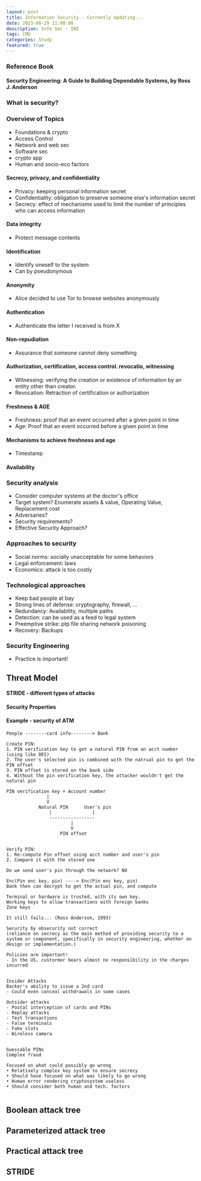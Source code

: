 ```yaml
---
layout: post
title: Information Security - Currently Updating...
date: 2023-08-29 11:00:00
description: Info Sec - INI
tags: CMU
categories: Study
featured: true
---
```


### Reference Book
#### Security Engineering: A Guide to Building Dependable Systems, by Ross J. Anderson

### What is security?

### Overview of Topics
- Foundations & crypto
- Access Control
- Network and web sec
- Software sec
- crypto app
- Human and socio-eco factors

<!-- ### Grade
- In-class participation polls - 5
- Offline participation activities - 5
- Homework assignments - 50
- Midterm - 20
- Final - 20 -->
<!-- 
### Homework
- Five grace days for the entire semester
- Earn one more grace day if you submit 24 hours earlier
- If keeping 5+ until the semester: special group activity with instructor & TA -->

#### Secrecy, privacy, and confidentiality
- Privacy: keeping personal information secret
- Confidentiality: obligation to preserve someone else's information secret
- Secrecy: effect of mechanisms used to limit the number of principles who can access information

#### Data integrity
- Protect message contents
#### Identification
- Identify oneself to the system
- Can by pseudonymous
#### Anonymity
- Alice decided to use Tor to browse websites anonymously
#### Authentication
- Authenticate the letter I received is from X
#### Non-repudiation
- Assurance that someone cannot deny something

#### Authorization, certification, access control. revocatio, witnessing
- Witnessing: verifying the creation or existence of information by an entity other than creator.
- Revocation: Retraction of certification or authorization


#### Freshness & AGE
- Freshness: proof that an event occurred after a given point in time
- Age: Proof that an event occurred before a given point in time

#### Mechanisms to achieve freshness and age
- Timestamp

#### Availability


### Security analysis
- Consider computer systems at the doctor's office
- Target system? Enumerate assets & value, Operating Value, Replacement cost
- Adversaries? 
- Security requirements? 
- Effective Security Approach? 


### Approaches to security
- Social norms: socially unacceptable for some behaviors
- Legal enforcement: laws
- Economics: attack is too costly

### Technological approaches
- Keep bad people at bay
- Strong lines of defense: cryptography, firewall, ...
- Redundancy: Availability, multiple paths
- Detection: can be used as a feed to legal system
- Preemptive strike: ptp file sharing network poisoning
- Recovery: Backups


### Security Engineering
- Practice is important!


## Threat Model
#### STRIDE - different types of attacks
#### Security Properties


#### Example - security of ATM
```
People --------card info--------> Bank

Create PIN:
1. PIN verification key to get a natural PIN from an acct number (using like DES)
2. The user's selected pin is combined with the natrual pin to get the PIN offset
3. PIN offset is stored on the bank side
4. Without the pin verification key, the attacker wouldn't get the natural pin

PIN verification key + Account number
               |
               V
            Natural PIN      User's pin
                |               |
                -----------------
                        |
                        V
                    PIN offset


Verify PIN:
1. Re-compute Pin offset using acct number and user's pin
2. Compare it with the stored one

Do we send user's pin through the network? NO

Enc(Pin enc key, pin) ----> Enc(Pin enc key, pin)
Bank then can decrypt to get the actual pin, and compute

Terminal or hardware is trusted, with its own key.
Working keys to allow transactions with foreign banks
Zone keys

It still fails... (Ross Anderson, 1993)

Security by obsecurity not correct
(reliance on secrecy as the main method of providing security to a system or component, specifically in security engineering, whether on design or implementation.)

Policies are important!
- In the US, custormer bears almost no responsibility in the charges incurred


Insider Attacks
Backer's ability to issue a 2nd card
- Could even conceal withdrawals in some cases

Outsider attacks
- Postal interception of cards and PINs
- Replay attacks
- Test transactions
- False terminals
- Fake slots
- Wireless camera


Guessable PINs
Complex fraud

Focused on what could possibly go wrong
• Relatively complex key system to ensure secrecy
• Should have focused on what was likely to go wrong
• Human error rendering cryptosystem useless 
• Should consider both human and tech. factors


```

## Boolean attack tree
## Parameterized attack tree
## Practical attack tree



## STRIDE






<!-- This theme implements a built-in Jekyll feature, the use of Rouge, for syntax highlighting.
It supports more than 100 languages.
This example is in C++.
All you have to do is wrap your code in markdown code tags:

````markdown
```c++
code code code
```
````

```c++
int main(int argc, char const \*argv[])
{
    string myString;

    cout << "input a string: ";
    getline(cin, myString);
    int length = myString.length();

    char charArray = new char * [length];

    charArray = myString;
    for(int i = 0; i < length; ++i){
        cout << charArray[i] << " ";
    }

    return 0;
}
```

For displaying code in a list item, you have to be aware of the indentation, as stated in this [Stackoverflow answer](https://stackoverflow.com/questions/34987908/embed-a-code-block-in-a-list-item-with-proper-indentation-in-kramdown/38090598#38090598). You must indent your code by **(3 * bullet_indent_level)** spaces. This is because kramdown (the markdown engine used by Jekyll) indentation for the code block in lists is determined by the column number of the first non-space character after the list item marker. For example:

```markdown
1. We can put fenced code blocks inside nested bullets, too.
   1. Like this:
      ```c
      printf("Hello, World!");
      ```

   2. The key is to indent your fenced block in the same line as the first character of the line.
```

Which displays:

1. We can put fenced code blocks inside nested bullets, too.
   1. Like this:
      ```c
      printf("Hello, World!");
      ```

   2. The key is to indent your fenced block in the same line as the first character of the line.

By default, it does not display line numbers. If you want to display line numbers for every code block, you can set `kramdown.syntax_highlighter_opts.block.line_numbers` to true in your `_config.yml` file.

If you want to display line numbers for a specific code block, all you have to do is wrap your code in a liquid tag:

{% raw %}
{% highlight c++ linenos %}  <br/> code code code <br/> {% endhighlight %}
{% endraw %}

The keyword `linenos` triggers display of line numbers.
Produces something like this:

{% highlight c++ linenos %}

int main(int argc, char const \*argv[])
{
    string myString;

    cout << "input a string: ";
    getline(cin, myString);
    int length = myString.length();

    char charArray = new char * [length];

    charArray = myString;
    for(int i = 0; i < length; ++i){
        cout << charArray[i] << " ";
    }

    return 0;
}

{% endhighlight %} -->

